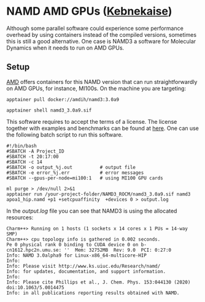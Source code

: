 # NAMD AMD GPUs ([Kebnekaise](https://www.hpc2n.umu.se/resources/hardware/kebnekaise))

Although some parallel software could experience some performance overhead by using
containers instead of the compiled versions, sometimes this is still a good alternative.
One case is NAMD3 a software for Molecular Dynamics when it needs to run on AMD GPUs. 

## Setup 

[AMD](https://www.amd.com/en/developer/resources/infinity-hub/namd3.html) offers containers for this NAMD version
that can run straightforwardly on AMD GPUs, for instance, MI100s. On the machine you 
are targeting:

``` apptainer
apptainer pull docker://amdih/namd3:3.0a9

apptainer shell namd3_3.0a9.sif
```

This software requires to accept the terms of a license. The license together with 
examples and benchmarks can be found at [here](https://www.ks.uiuc.edu/Research/namd/benchmarks/).
One can use the following batch script to run this software. 

``` slurm
#!/bin/bash
#SBATCH -A Project_ID
#SBATCH -t 20:17:00
#SBATCH -c 14
#SBATCH -o output_%j.out          # output file
#SBATCH -e error_%j.err           # error messages
#SBATCH --gpus-per-node=mi100:1   # using MI100 GPU cards
 
ml purge > /dev/null 2>&1
apptainer run /your-project-folder/NAMD3_ROCM/namd3_3.0a9.sif namd3 apoa1_hip.namd +p1 +setcpuaffinity  +devices 0 > output.log
```

In the *output.log* file you can see that NAMD3 is using the allocated resources:

``` namd
Charm++> Running on 1 hosts (1 sockets x 14 cores x 1 PUs = 14-way SMP)
Charm++> cpu topology info is gathered in 0.002 seconds.
Pe 0 physical rank 0 binding to CUDA device 0 on b-cn1612.hpc2n.umu.se: ''  Mem: 32752MB  Rev: 9.0  PCI: 0:27:0
Info: NAMD 3.0alpha9 for Linux-x86_64-multicore-HIP
Info: 
Info: Please visit http://www.ks.uiuc.edu/Research/namd/
Info: for updates, documentation, and support information.
Info: 
Info: Please cite Phillips et al., J. Chem. Phys. 153:044130 (2020) doi:10.1063/5.0014475
Info: in all publications reporting results obtained with NAMD.
```
